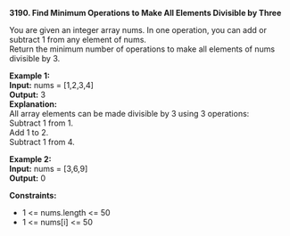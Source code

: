 **3190. Find Minimum Operations to Make All Elements Divisible by Three**  

You are given an integer array nums. In one operation, you can add or subtract 1 from any element of nums.  
Return the minimum number of operations to make all elements of nums divisible by 3.  

**Example 1:**  
**Input:** nums = [1,2,3,4]  
**Output:** 3  
**Explanation:**  
All array elements can be made divisible by 3 using 3 operations:  
Subtract 1 from 1.  
Add 1 to 2.  
Subtract 1 from 4.  

**Example 2:**  
**Input:** nums = [3,6,9]  
**Output:** 0  

**Constraints:**  
- 1 <= nums.length <= 50
- 1 <= nums[i] <= 50